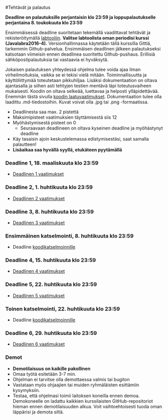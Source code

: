 ﻿#Tehtävät ja palautus

**Deadline on palautuksille perjantaisin klo 23:59 ja loppupalautukselle perjantaina 8. toukokuuta klo 23:59**

Ensimmäisessä deadline suoritetaan tekemällä vaadittavat tehtävät ja rekisteröitymällä [labtooliin](http://tktl-labtool.herokuapp.com/register). **Valitse labtoolista oman periodisi kurssi (Javalabra2016-4).** Versionhallinnassa käytetään tällä kurssilla Gittiä, tarkemmin Github-palvelua. Ensimmäisen deadlinen jälkeen palautukseksi katsotaan viimeisin ennen deadlinea suoritettu Github-pushaus. Erillisiä sähköpostipalautuksia tai vastaavia ei hyväksytä.

Jokaisen palautuksen yhteydessä ohjelma tulee voida ajaa ilman virheilmoituksia, vaikka se ei tekisi vielä mitään. Toiminnallisuutta ja käyttöliittymää toteutetaan pikkuhiljaa. Lisäksi dokumentaation  on oltava ajantasalla ja siihen asti tehtyjen testien mentävä läpi toteutusvaiheen mukaisesti. Koodin on oltava selkeää, luettavaa ja helposti ylläpidettävää. Enemmän tästä sivulla [koodin laatuvaatimukset](Koodin-laatuvaatimukset.md). Dokumentaation tulee olla laadittu .md-tiedostoihin. Kuvat voivat olla .jpg tai .png -formaatissa.

* Deadlinesta saa max. 2 pistettä
* Maksimipisteet vaatimuksien täyttämisestä siis 12
* Myöhästymisestä pisteet on 0
  * Seuraavaan deadlineen on oltava kyseinen deadline ja myöhästynyt deadline
* Käy tasaisin ajoin keskustelemassa edistymisestäsi, saat samalla palautteen!
* **Lisäaikaa saa hyvällä syyllä, etukäteen pyytämällä**

### Deadline 1, 18. maaliskuuta klo 23:59
* [Deadlinen 1 vaatimukset](Deadline-1.md)

### Deadline 2, 1. huhtikuuta klo 23:59
* [Deadlinen 2 vaatimukset](Deadline-2.md)

### Deadline 3, 8. huhtikuuta klo 23:59
* [Deadlinen 3 vaatimukset](Deadline-3.md)

### Ensimmäinen katselmointi, 8. huhtikuuta klo 23:59
* Deadline [koodikatselmoinnille](Koodikatselmointi.md)

### Deadline 4, 15. huhtikuuta klo 23:59
* [Deadlinen 4 vaatimukset](Deadline-4.md)

### Deadline 5, 22. huhtikuuta klo 23:59
* [Deadlinen 5 vaatimukset](Deadline-5.md)

### Toinen katselmointi, 22. huhtikuuta klo 23:59
* Deadline [koodikatselmoinnille](Koodikatselmointi.md)

### Deadline 6, 29. huhtikuuta klo 23:59
* [Deadlinen 6 vaatimukset](Deadline-6-lopullinen-palautus.md)

### Demot

* **Demotilaisuus on kaikille pakollinen**
* Omaa työtä esitetään 3-7 min.
* Ohjelman ei tarvitse olla demottaessa valmis tai bugiton
* Vastataan myös ohjaajien tai muiden ryhmäläisten esittämiin kysymyksiin.
* Testaa, että ohjelmasi toimii laitoksen koneilla ennen demoa. Demokoneelle on ladattu kaikkien kurssilaisten GitHub-repositoriot hieman ennen demotilaisuuden alkua. Voit vaihtoehtoisesti tuoda oman läppärisi ja demota siltä.
